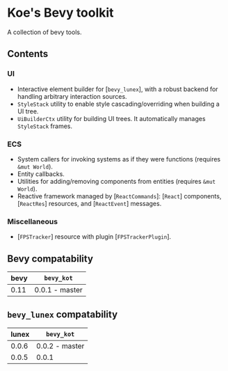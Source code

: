 # Koe's Bevy toolkit

A collection of bevy tools.



## Contents

### UI

- Interactive element builder for [`bevy_lunex`], with a robust backend for handling arbitrary interaction sources.
- `StyleStack` utility to enable style cascading/overriding when building a UI tree.
- `UiBuilderCtx` utility for building UI trees. It automatically manages `StyleStack` frames.


### ECS

- System callers for invoking systems as if they were functions (requires `&mut World`).
- Entity callbacks.
- Utilities for adding/removing components from entities (requires `&mut World`).
- Reactive framework managed by [`ReactCommands`]: [`React`] components, [`ReactRes`] resources, and [`ReactEvent`] messages.


### Miscellaneous

- [`FPSTracker`] resource with plugin [`FPSTrackerPlugin`].




## Bevy compatability

| bevy | `bevy_kot`     |
|------|----------------|
| 0.11 | 0.0.1 - master |




## `bevy_lunex` compatability

| lunex | `bevy_kot`     |
|-------|----------------|
| 0.0.6 | 0.0.2 - master |
| 0.0.5 | 0.0.1          |
